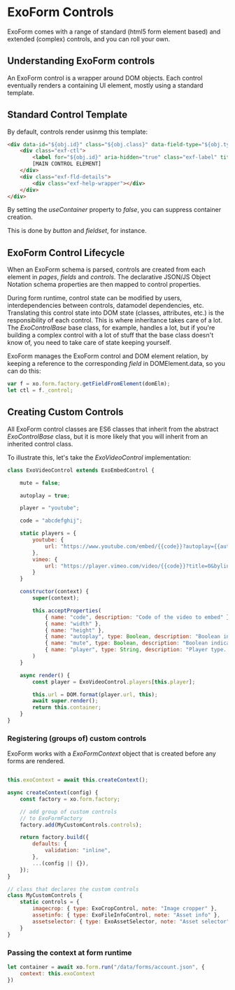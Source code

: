 # ExoForm Controls

ExoForm comes with a range of standard (html5 form element based) and extended (complex) controls, and you can roll your own.

## Understanding ExoForm controls

An ExoForm control is a wrapper around DOM objects. Each control eventually renders a containing UI element, mostly using a standard template.

## Standard Control Template

By default, controls render usinmg this template:

```html
<div data-id="${obj.id}" class="${obj.class}" data-field-type="${obj.type}">
    <div class="exf-ctl">
        <label for="${obj.id}" aria-hidden="true" class="exf-label" title="${obj.caption}">${obj.caption}</label>
        [MAIN CONTROL ELEMENT]
    </div>
    <div class="exf-fld-details">
        <div class="exf-help-wrapper"></div>
    </div>
</div>
```

By setting the *useContainer* property to *false*, you can suppress container creation.

This is done by *button* and *fieldset*, for instance.

## ExoForm Control Lifecycle

When an ExoForm schema is parsed, controls are created from each element in *pages*, *fields* and *controls*. The declarative JSON/JS Object Notation schema properties are then mapped to control properties.

During form runtime, control state can be modified by users, interdependencies between controls, datamodel dependencies, etc. Translating this control state into DOM state (classes, attributes, etc.) is the responsibility of each control. This is where inheritance takes care of a lot. The *ExoControlBase* base class, for example, handles a lot, but if you're building a complex control with a lot of stuff that the base class doesn't know of, you need to take care of state keeping yourself.

ExoForm manages the ExoForm control and DOM element relation, by keeping a reference to the corresponding *field* in DOMElement.data, so you can do this:

```js
var f = xo.form.factory.getFieldFromElement(domElm);
let ctl = f._control;
```

## Creating Custom Controls

All ExoForm control classes are ES6 classes that inherit from the abstract *ExoControlBase* class, but it is more likely that you will inherit from an inherited control class.

To illustrate this, let's take the *ExoVideoControl* implementation:

```js
class ExoVideoControl extends ExoEmbedControl {

    mute = false;

    autoplay = true;

    player = "youtube";

    code = "abcdefghij";

    static players = {
        youtube: {
            url: "https://www.youtube.com/embed/{{code}}?autoplay={{autoplay}}&mute={{mute}}"
        },
        vimeo: {
            url: "https://player.vimeo.com/video/{{code}}?title=0&byline=0&portrait=0&background={{mute}}"
        }
    }

    constructor(context) {
        super(context);

        this.acceptProperties(
            { name: "code", description: "Code of the video to embed" },
            { name: "width" },
            { name: "height" },
            { name: "autoplay", type: Boolean, description: "Boolean indicating whether the video should immediately start playing" },
            { name: "mute", type: Boolean, description: "Boolean indicating whether the video should be muted" },
            { name: "player", type: String, description: "Player type. Currently implemented: youtube, vimeo" }
        )
    }

    async render() {
        const player = ExoVideoControl.players[this.player];

        this.url = DOM.format(player.url, this);
        await super.render();
        return this.container;
    }
}

```

### Registering (groups of) custom controls 

ExoForm works with a *ExoFormContext* object that is created before any forms are rendered.

```js

this.exoContext = await this.createContext();

async createContext(config) {
    const factory = xo.form.factory;

    // add group of custom controls 
    // to ExoFormFactory 
    factory.add(MyCustomControls.controls);

    return factory.build({
        defaults: {
            validation: "inline",
        },
        ...(config || {}),
    });
}

// class that declares the custom controls
class MyCustomControls {
    static controls = {
        imagecrop: { type: ExoCropControl, note: "Image cropper" },
        assetinfo: { type: ExoFileInfoControl, note: "Asset info" },
        assetselector: { type: ExoAssetSelector, note: "Asset selector" } 
    }
}
```

### Passing the context at form runtime

```js
let container = await xo.form.run("/data/forms/account.json", {
    context: this.exoContext
})
```

